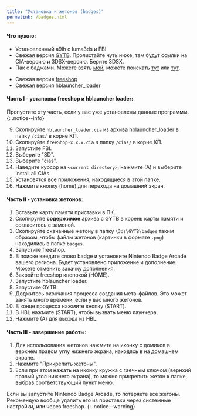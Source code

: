 ```yaml
---
title: "Установка и жетонов (badges)"
permalink: /badges.html
---
```

#### Что нужно:

+ Установленный a9lh с luma3ds и FBI. 
+ Свежая версия [GYTB](https://github.com/MrCheeze/GYTB). Пролистайте чуть ниже, там будут ссылки на CIA-версию и 3DSX-версию. Берите 3DSX. 
+ Пак с баджами. Можете взять [мой](https://goo.gl/KWHtCH), можете поискать [тут](https://badges.3dsthem.es/) или [тут](https://gbatemp.net/threads/nintendo-badge-arcade-badges-collection.405667/).
* Свежая версия [freeshop](https://github.com/Cruel/freeShop/releases)
* Свежая версия [hblauncher_loader](https://github.com/yellows8/hblauncher_loader/releases/latest)


#### Часть I - установка freeshop и hblauncher loader: 
Пропустите эту часть, если у вас уже установлены данные программы.
{: .notice--info}

9. Скопируйте `hblauncher_loader.cia` из архива hblauncher_loader в папку `/cias/` в корне КП.
11. Скопируйте `freeShop-x.x.x.cia` в папку `/cias/` в корне КП.
2. Запустите FBI.
3. Выберите "SD".
4. Выберите "cias".
5. Наведите курсор на `<current directory>`, нажмите (А) и выберите Install all CIAs.
6. Установятся все приложения, находящиеся в этой папке. 
8. Нажмите кнопку (home) для перехода на домашний экран. 

#### Часть II - установка жетонов: 
1. Вставьте карту памяти приставки в ПК. 
2. Скопируйте **содержимое** архива с GYTB в корень карты памяти и согласитесь с заменой.
2. Скопируйте скачанные жетону в папку `\3ds\GYTB\badges` таким образом, чтобы файлы жетонов (картинки в формате `.png`) находились в папке `badges`.
1. Запустите freeshop.
2. В поиске введите слово badge и установите Nintendo Badge Arcade вашего региона. Будет установлено приложение и дополнение. Можете отменить закачку дополнения. 
3. Закройте freeshop кнопокой (HOME). 
4. Запустите hblauncher loader.
5. Запустите GYTB.
6. Доджитесь окончания процесса создания мета-файлов. Это может занять много времени, если у вас много жетонов. 
7. В конце процесса нажмите кнопку (START).
8. В HBL нажмите (START), чтобы вызвать меню лаунчера. 
9. Нажмите (А) для выхода из HBL. 

#### Часть III - завершение работы: 
1. Для использования жетонов нажмите на иконку с домиков в верхнем правом углу нижнего экрана, находясь в на домашнем экране. 
2. Нажмите "Прикрепить жетоны".
3. Если при этом нажать на иконку кружка с гаечным ключом (вернхий правый угол нижнего экрана), то можно прикрепить жетон к папке, выбрав соответствующий пункт меню.

Если вы запустите Nintendo Badge Arcade, то потеряете все жетоны. Рекомендую вообще удалить его из приставки через системные настройки, или через freeshop. 
{: .notice--warning}



